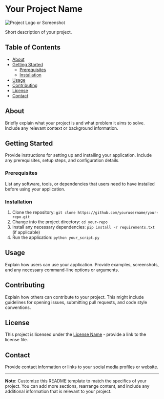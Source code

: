 # Your Project Name

![Project Logo or Screenshot](/path/to/logo.png)

Short description of your project.

## Table of Contents

- [About](#about)
- [Getting Started](#getting-started)
  - [Prerequisites](#prerequisites)
  - [Installation](#installation)
- [Usage](#usage)
- [Contributing](#contributing)
- [License](#license)
- [Contact](#contact)

## About

Briefly explain what your project is and what problem it aims to solve. Include any relevant context or background information.

## Getting Started

Provide instructions for setting up and installing your application. Include any prerequisites, setup steps, and configuration details.

### Prerequisites

List any software, tools, or dependencies that users need to have installed before using your application.

### Installation

1. Clone the repository: `git clone https://github.com/yourusername/your-repo.git`
2. Change into the project directory: `cd your-repo`
3. Install any necessary dependencies: `pip install -r requirements.txt` (if applicable)
4. Run the application: `python your_script.py`

## Usage

Explain how users can use your application. Provide examples, screenshots, and any necessary command-line options or arguments.

## Contributing

Explain how others can contribute to your project. This might include guidelines for opening issues, submitting pull requests, and code style conventions.

## License

This project is licensed under the [License Name](LICENSE) - provide a link to the license file.

## Contact

Provide contact information or links to your social media profiles or website.

---

**Note:** Customize this README template to match the specifics of your project. You can add more sections, rearrange content, and include any additional information that is relevant to your project.
